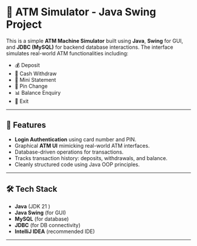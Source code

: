 # 🏧 ATM Simulator - Java Swing Project

This is a simple **ATM Machine Simulator** built using **Java**, **Swing** for GUI, and **JDBC (MySQL)** for backend database interactions. The interface simulates real-world ATM functionalities including:

- 💰 Deposit
- 💸 Cash Withdraw
- 📄 Mini Statement
- 🔐 Pin Change
- 📊 Balance Enquiry
- 🚪 Exit

---

## 📂 Features

- **Login Authentication** using card number and PIN.
- Graphical **ATM UI** mimicking real-world ATM interfaces.
- Database-driven operations for transactions.
- Tracks transaction history: deposits, withdrawals, and balance.
- Cleanly structured code using Java OOP principles.

---

## 🛠️ Tech Stack

- **Java** (JDK 21 )
- **Java Swing** (for GUI)
- **MySQL** (for database)
- **JDBC** (for DB connectivity)
- **IntelliJ IDEA** (recommended IDE)

---
